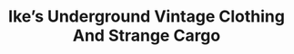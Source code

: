 ---
title: "Ike’s Underground Vintage Clothing And Strange Cargo"
url: /charlottesville/ikes-underground-vintage-clothing-and-strange-cargo/
shop: Kleidung
---